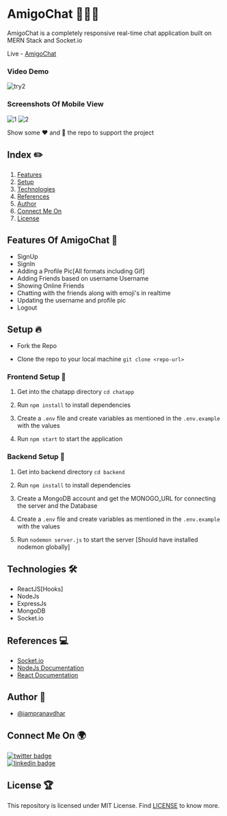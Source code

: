 # AmigoChat 👨🏻‍💻 

AmigoChat is a completely responsive real-time chat application built on MERN Stack and Socket.io

Live - [AmigoChat](https://naughty-dubinsky-9a9ca1.netlify.app/) <br/>

### Video Demo

![try2](https://user-images.githubusercontent.com/73348574/126811719-beac6a7d-8084-4a7d-8e2d-9978889caaf1.gif)


### Screenshots Of Mobile View

![1](https://user-images.githubusercontent.com/73348574/126811022-28b1e572-0bbd-40ed-a423-dca4bb57c4d6.png)
![2](https://user-images.githubusercontent.com/73348574/126811028-de3f3169-e4b9-4013-9e31-6e64fb0b6713.png)

Show some ❤️ and 🌟 the repo to support the project

## Index ✏️

1. [Features](#features-of-amigoChat-🚀)
2. [Setup](#setup-🔥)
3. [Technologies](#technologies-🛠)
4. [References](#references-💻)
5. [Author](#author-📝)
6. [Connect Me On](#connect-me-on-🌍)
7. [License](#license-🏆)

## Features Of AmigoChat 🚀

- SignUp
- SignIn
- Adding a Profile Pic[All formats including Gif]
- Adding Friends based on username Username
- Showing Online Friends
- Chatting with the friends along with emoji's in realtime 
- Updating the username and profile pic
- Logout

## Setup 🔥

- Fork the Repo

- Clone the repo to your local machine 
`git clone <repo-url>`

### Frontend Setup 🍧

1. Get into the chatapp directory
    `cd chatapp`

2. Run `npm install` to install dependencies

3. Create a `.env` file and create variables as mentioned in the `.env.example` with the values

4. Run `npm start` to start the application

### Backend Setup 🍿

1. Get into backend directory `cd backend`

2. Run `npm install` to install dependencies

3. Create a MongoDB account and get the MONOGO_URL for connecting the server and the Database

4. Create a `.env` file and create variables as mentioned in the `.env.example` with the values

5. Run `nodemon server.js` to start the server [Should have installed nodemon globally]

## Technologies 🛠

- ReactJS[Hooks]
- NodeJs
- ExpressJs
- MongoDB
- Socket.io

## References 💻

- [Socket.io](https://socket.io/)
- [NodeJs Documentation](https://nodejs.org/en/docs/)
- [React Documentation](https://reactjs.org/docs/getting-started.html)

## Author 📝

- [@iampranavdhar](https://www.github.com/iampranavdhar)

## Connect Me On 🌍 

[![twitter badge](https://img.shields.io/badge/twitter-Pranavdhar-0077b5?style=social&logo=twitter)](https://twitter.com/iampranavdhar)<br/>
[![linkedin badge](https://img.shields.io/badge/linkedin-Pranavdhar-0077b5?style=social&logo=linkedin)](https://in.linkedin.com/in/sai-pranavdhar-reddy-nalamalapu-038104206)

## License 🏆

This repository is licensed under MIT License. Find [LICENSE](LICENSE) to know more.

